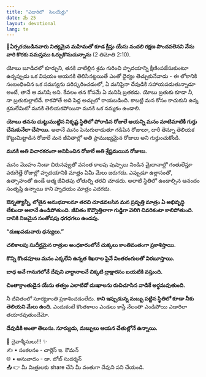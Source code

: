 ```yaml
---
title: "ఎడారిలో  సెలయేర్లు"
date: మే 25
layout: devotional
lang: te
---
```


**📖ఏర్పరచబడినవారు నిత్యమైన మహిమతో కూడ క్రీస్తు యేసు నందలి రక్షణ పొందవలెనని నేను వారి కొరకు సమస్తము ఓర్చుకొనుచున్నాను**
(2 తిమోతి 2:10).

యోబు బూడిదలో కూర్చుని, తనకి వాటిల్లిన శ్రమ గురించి హృదయాన్ని క్షీణింపజేసుకుంటూ ఉన్నప్పుడు ఒక విషయం ఆయనకి తెలిసినట్టయితే ఎంతో ధైర్యం తెచ్చుకునేవాడు - ఈ లోకానికి సంబంధించిన ఒక సమస్యను పరిష్కరించడంలో, ఏ మనిషైనా దేవుడికి సహాయపడుతున్నాడూ అంటే, తానే ఆ మనిషి అని. కేవలం తన కోసమే ఏ మనిషి బ్రతకడు. యోబు బ్రతుకు కూడా నీ, నా బ్రతుకుల్లాటిదే. కాకపోతే అది పెద్ద అచ్చులో రాయబడింది. కాబట్టి మన కోసం కాచుకుని ఉన్న శ్రమలేమిటో మనకి తెలియకపోయినా మనకి ఒక నమ్మకం ఉండాలి. 

**యోబు తనను చుట్టుముట్టిన నికృష్ట స్థితిలో పోరాడిన రోజులే ఆయన్ని మనం మాటిమాటికీ గుర్తు చేసుకునేలా చేసాయి.**  అలానే మనం పెనుగులాడుతూ గడిపిన రోజులూ, దారీ తెన్నూ తెలియక కొట్టుమిట్టాడిన రోజులే మన జీవితాల్లో అతి ప్రాముఖ్యమైన రోజులు అని గుర్తుంచుకోండి.

**మనకి అతి విచారకరంగా అనిపించిన రోజులే అతి శ్రేష్టమయిన రోజులు.**

 మనం మొహం నిండా చిరునవ్వుతో వసంత కాలపు పుష్పాలు నిండిన మైదానాల్లో గంతులేస్తూ పరుగెత్తే రోజుల్లో హృదయానికి మాత్రం ఏమీ మేలు జరుగదు.
ఎప్పుడూ ఉల్లాసంతో, ఉత్సాహంతో ఉండే ఆత్మ జీవితపు లోతుల్ని తరచి చూడదు. అలాటి స్థితిలో ఉండాల్సిన ఆనందం సంతృప్తి ఉన్నాయి కాని హృదయం మాత్రం ఎదగదు. 

**ఔన్నత్యాన్నీ, లోతైన అనుభవాలనూ తరచి చూడవలసిన మన ప్రవృత్తి మాత్రం ఏ అభివృద్ధి లేకుండా అలానే ఉండిపోతుంది. జీవితం కొవ్వొత్తిలాగా గుడ్డిగా వెలిగి చివరికంటా కాలిపోతుంది. దానికి నిజమైన సంతోషపు ధగధగలు ఉండవు.**

**“దుఃఖపడువారు ధన్యులు.”** 

**చలికాలపు సుదీర్ఘమైన రాత్రుల అంధకారంలోనే చుక్కలు కాంతివంతంగా ప్రకాశిస్తాయి.**

 **కొన్ని కొండపూలు మనం ఎక్కలేని ఉన్నత శిఖరాల పైనే వింతరంగులతో విరబూస్తాయి.**

 **బాధ అనే గానుగలోనే దేవుని వాగ్దానాలనే చిక్కటి ద్రాక్షారసం బయటికి వస్తుంది.**

 **చింతాక్రాంతుడైన యేసు తత్వం ఎలాటిదో దుఃఖాలను రుచిచూసిన వాడికే అర్థమవుతుంది.**

నీ జీవితంలో సూర్యకాంతి ప్రకాశించడంలేదు. **కాని ఇప్పుడున్న మబ్బు పట్టిన స్థితిలో కూడా నీకు తెలియని మేలు ఉంది.** ఎందుకంటే కొంతకాలం ఎండలు కాస్తే నేలంతా ఎండిపోయి ఎడారిలా తయారవుతుందేమో. 

**దేవుడికి అంతా తెలుసు. సూర్యుడు, మబ్బులు ఆయన చేతుల్లోనే ఉన్నాయి.**

<div class="blessing">🙏 <span class="bless-text">దైవాశ్శీసులు!!!</span> ✨</div>

<div class="credit">✍️ <span class="credit-text">▪ సంకలనం - చార్లెస్ ఇ. కౌమన్</span></div>
<div class="credit">🌐 <span class="credit-text">▪ అనువాదం - డా. జోబ్ సుదర్శన్</span></div>


<div class="share">📤 👉 <span class="share-text">మీ మిత్రులకు share చేసి మీ వంతుగా దేవుని పని చేయండి.</span></div>
